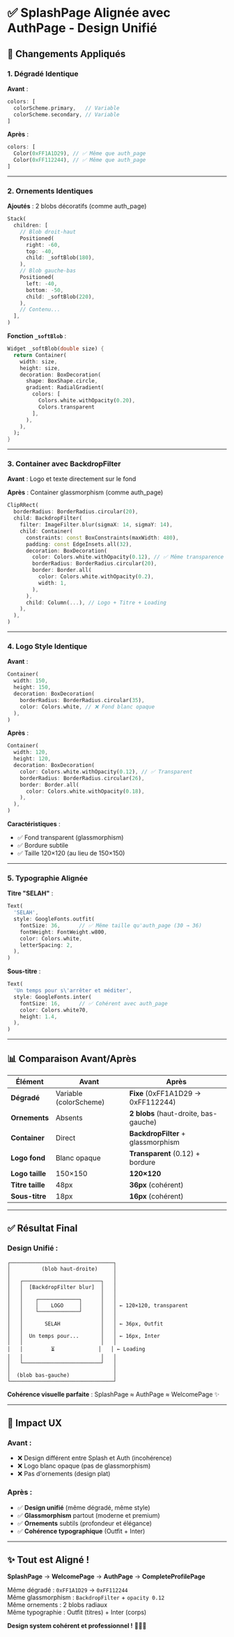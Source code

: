 # ✅ SplashPage Alignée avec AuthPage - Design Unifié

## 🎯 Changements Appliqués

### **1. Dégradé Identique**

**Avant** :
```dart
colors: [
  colorScheme.primary,   // Variable
  colorScheme.secondary, // Variable
]
```

**Après** :
```dart
colors: [
  Color(0xFF1A1D29), // ✅ Même que auth_page
  Color(0xFF112244), // ✅ Même que auth_page
]
```

---

### **2. Ornements Identiques**

**Ajoutés** : 2 blobs décoratifs (comme auth_page)

```dart
Stack(
  children: [
    // Blob droit-haut
    Positioned(
      right: -60,
      top: -40,
      child: _softBlob(180),
    ),
    // Blob gauche-bas
    Positioned(
      left: -40,
      bottom: -50,
      child: _softBlob(220),
    ),
    // Contenu...
  ],
)
```

**Fonction `_softBlob`** :
```dart
Widget _softBlob(double size) {
  return Container(
    width: size,
    height: size,
    decoration: BoxDecoration(
      shape: BoxShape.circle,
      gradient: RadialGradient(
        colors: [
          Colors.white.withOpacity(0.20),
          Colors.transparent
        ],
      ),
    ),
  );
}
```

---

### **3. Container avec BackdropFilter**

**Avant** : Logo et texte directement sur le fond

**Après** : Container glassmorphism (comme auth_page)

```dart
ClipRRect(
  borderRadius: BorderRadius.circular(20),
  child: BackdropFilter(
    filter: ImageFilter.blur(sigmaX: 14, sigmaY: 14),
    child: Container(
      constraints: const BoxConstraints(maxWidth: 480),
      padding: const EdgeInsets.all(32),
      decoration: BoxDecoration(
        color: Colors.white.withOpacity(0.12), // ✅ Même transparence
        borderRadius: BorderRadius.circular(20),
        border: Border.all(
          color: Colors.white.withOpacity(0.2),
          width: 1,
        ),
      ),
      child: Column(...), // Logo + Titre + Loading
    ),
  ),
)
```

---

### **4. Logo Style Identique**

**Avant** :
```dart
Container(
  width: 150,
  height: 150,
  decoration: BoxDecoration(
    borderRadius: BorderRadius.circular(35),
    color: Colors.white, // ❌ Fond blanc opaque
  ),
)
```

**Après** :
```dart
Container(
  width: 120,
  height: 120,
  decoration: BoxDecoration(
    color: Colors.white.withOpacity(0.12), // ✅ Transparent
    borderRadius: BorderRadius.circular(26),
    border: Border.all(
      color: Colors.white.withOpacity(0.18),
    ),
  ),
)
```

**Caractéristiques** :
- ✅ Fond transparent (glassmorphism)
- ✅ Bordure subtile
- ✅ Taille 120×120 (au lieu de 150×150)

---

### **5. Typographie Alignée**

**Titre "SELAH"** :
```dart
Text(
  'SELAH',
  style: GoogleFonts.outfit(
    fontSize: 36,      // ✅ Même taille qu'auth_page (30 → 36)
    fontWeight: FontWeight.w800,
    color: Colors.white,
    letterSpacing: 2,
  ),
)
```

**Sous-titre** :
```dart
Text(
  'Un temps pour s\'arrêter et méditer',
  style: GoogleFonts.inter(
    fontSize: 16,      // ✅ Cohérent avec auth_page
    color: Colors.white70,
    height: 1.4,
  ),
)
```

---

## 📊 Comparaison Avant/Après

| Élément | Avant | Après |
|---------|-------|-------|
| **Dégradé** | Variable (colorScheme) | **Fixe** (0xFF1A1D29 → 0xFF112244) |
| **Ornements** | Absents | **2 blobs** (haut-droite, bas-gauche) |
| **Container** | Direct | **BackdropFilter** + glassmorphism |
| **Logo fond** | Blanc opaque | **Transparent** (0.12) + bordure |
| **Logo taille** | 150×150 | **120×120** |
| **Titre taille** | 48px | **36px** (cohérent) |
| **Sous-titre** | 18px | **16px** (cohérent) |

---

## ✅ Résultat Final

### **Design Unifié** :

```
┌─────────────────────────────────┐
│          (blob haut-droite)     │
│                                 │
│   ┌─────────────────────────┐   │
│   │  [BackdropFilter blur]  │   │
│   │                         │   │
│   │    ┌─────────────┐      │   │
│   │    │    LOGO     │      │   │ ← 120×120, transparent
│   │    └─────────────┘      │   │
│   │                         │   │
│   │       SELAH             │   │ ← 36px, Outfit
│   │                         │   │
│   │  Un temps pour...       │   │ ← 16px, Inter
│   │                         │   │
│   │         ⏳              │   │ ← Loading
│   │                         │   │
│   └─────────────────────────┘   │
│                                 │
│  (blob bas-gauche)              │
└─────────────────────────────────┘
```

**Cohérence visuelle parfaite** : SplashPage ≈ AuthPage ≈ WelcomePage ✨

---

## 🚀 Impact UX

### **Avant** :
- ❌ Design différent entre Splash et Auth (incohérence)
- ❌ Logo blanc opaque (pas de glassmorphism)
- ❌ Pas d'ornements (design plat)

### **Après** :
- ✅ **Design unifié** (même dégradé, même style)
- ✅ **Glassmorphism** partout (moderne et premium)
- ✅ **Ornements** subtils (profondeur et élégance)
- ✅ **Cohérence typographique** (Outfit + Inter)

---

## ✨ Tout est Aligné !

**SplashPage** → **WelcomePage** → **AuthPage** → **CompleteProfilePage**

Même dégradé : `0xFF1A1D29` → `0xFF112244`  
Même glassmorphism : `BackdropFilter` + `opacity 0.12`  
Même ornements : 2 blobs radiaux  
Même typographie : Outfit (titres) + Inter (corps)  

**Design system cohérent et professionnel !** 🎯✨🚀
